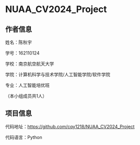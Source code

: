 # NUAA_CV2024_Project

## 作者信息

姓名：陈秋宇

学号：162110124

学校：南京航空航天大学

学院：计算机科学与技术学院/人工智能学院/软件学院

专业：人工智能培优班

（本小组成员共1人）

## 项目信息

代码地址：https://github.com/cqy1218/NUAA_CV2024_Project

代码语言：Python


